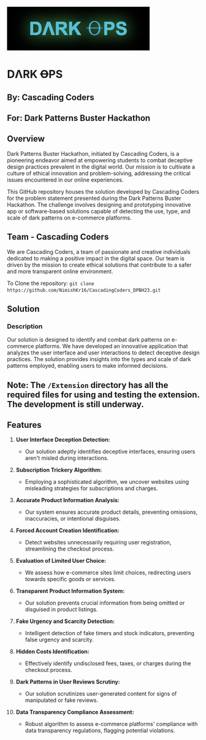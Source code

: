 ![Image from repository](logo.png)

# DΛRK ꝊPS
## By: Cascading Coders
## For: Dark Patterns Buster Hackathon

## Overview

Dark Patterns Buster Hackathon, initiated by Cascading Coders, is a pioneering endeavor aimed at empowering students to combat deceptive design practices prevalent in the digital world. Our mission is to cultivate a culture of ethical innovation and problem-solving, addressing the critical issues encountered in our online experiences.

This GitHub repository houses the solution developed by Cascading Coders for the problem statement presented during the Dark Patterns Buster Hackathon. The challenge involves designing and prototyping innovative app or software-based solutions capable of detecting the use, type, and scale of dark patterns on e-commerce platforms.

## Team - Cascading Coders

We are Cascading Coders, a team of passionate and creative individuals dedicated to making a positive impact in the digital space. Our team is driven by the mission to create ethical solutions that contribute to a safer and more transparent online environment.

To Clone the repository: `git clone https://github.com/NimishKr16/CascadingCoders_DPBH23.git`

## Solution

### Description

Our solution is designed to identify and combat dark patterns on e-commerce platforms. We have developed an innovative application that analyzes the user interface and user interactions to detect deceptive design practices. The solution provides insights into the types and scale of dark patterns employed, enabling users to make informed decisions.


## Note: The `/Extension` directory has all the required files for using and testing the extension. The development is still underway.
## Features
1. **User Interface Deception Detection:**
   - Our solution adeptly identifies deceptive interfaces, ensuring users aren't misled during interactions.

2. **Subscription Trickery Algorithm:**
   - Employing a sophisticated algorithm, we uncover websites using misleading strategies for subscriptions and charges.

3. **Accurate Product Information Analysis:**
   - Our system ensures accurate product details, preventing omissions, inaccuracies, or intentional disguises.

4. **Forced Account Creation Identification:**
   - Detect websites unnecessarily requiring user registration, streamlining the checkout process.

5. **Evaluation of Limited User Choice:**
   - We assess how e-commerce sites limit choices, redirecting users towards specific goods or services.

6. **Transparent Product Information System:**
   - Our solution prevents crucial information from being omitted or disguised in product listings.

7. **Fake Urgency and Scarcity Detection:**
   - Intelligent detection of fake timers and stock indicators, preventing false urgency and scarcity.

8. **Hidden Costs Identification:**
   - Effectively identify undisclosed fees, taxes, or charges during the checkout process.

9. **Dark Patterns in User Reviews Scrutiny:**
   - Our solution scrutinizes user-generated content for signs of manipulated or fake reviews.

10. **Data Transparency Compliance Assessment:**
    - Robust algorithm to assess e-commerce platforms' compliance with data transparency regulations, flagging potential violations.



